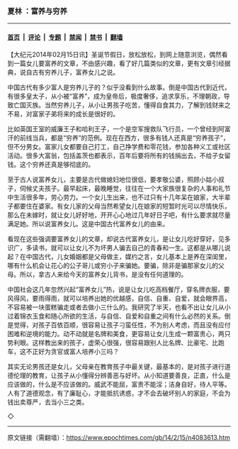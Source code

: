 ### 夏林 ：富养与穷养

---

#### [首页](../../../..?n4083613) &nbsp;|&nbsp; [评论](../../../../../epoch-comment?n4083613) &nbsp;|&nbsp; [专题](../../../../../epoch-special?n4083613) &nbsp;|&nbsp; [禁闻](../../../../../epoch-news?n4083613) &nbsp;|&nbsp; [禁书](../../../../../books?n4083613) &nbsp;|&nbsp; [翻墙](https://github.com/gfw-breaker/nogfw/blob/master/README.md?n4083613)


<div class="post_content" id="artbody" itemprop="articleBody">
 <!-- article content begin -->
 <p>
  【大纪元2014年02月15日讯】圣诞节假日，放松放松，到网上随意浏览，偶然看到一篇女儿要富养的文章，不由感兴趣，看了好几篇类似的文章，更有文章引经据典，说自古有穷养儿子，富养女儿之说。
 </p>
 <p>
  中国古代有多少富人是穷养儿子的？似乎没看到什么故事。倒是中国古代到近代，有很多皇太子，从小被“富养”，成为皇帝后，极度奢侈，追求享乐，不理朝政，导致亡国灭族。当然穷养儿子，从小让男孩子吃苦，懂得自食其力，了解到钱财来之不易，对富家子弟将来的成长是很好的。
 </p>
 <p>
  比如英国王室的威廉王子和哈利王子，一个是空军搜救队飞行员，一个曾经到阿富汗的前线当兵，都是“穷养”的范例。现在在西方，很多有钱人还真是“穷养孩子”，但不分男女。富家儿女都要自己打工，自己挣学费和零花钱，参加各种义工或社区活动。很多大富翁，包括盖茨也都表示，百年后要将所有的钱捐出去，不给子女留钱。这个穷养还真是够彻底的。
 </p>
 <p>
  至于古人说富养女儿，主要是古代做媳妇地位很低，要孝敬公婆，照顾小姑小叔子，伺候丈夫孩子。最早起床，最晚睡觉，往往在一个大家族很复杂的人事和礼节中生活很多年，劳心劳力。一个女儿生出来，也不过只有十几年呆在娘家，大半辈子都要住在婆家。有女儿家的父母当然希望女儿在娘家的短暂时光可以尽情快乐，那么在未嫁时，就让女儿好好地，开开心心地过几年好日子吧，有什么要求就尽量满足她。所以说富养女儿。这是中国古代富养女儿的由来。
 </p>
 <p>
  看现在这些强调要富养女儿的文章，却说古代富养女儿，是让女儿吃好穿好，见多识广，多读书，就可以让女儿不为坏男人骗去自己的青春和一生。这都是从哪儿说起？在中国古代，儿女婚姻都是父母做主，媒约之言，女儿基本上是养在深闺里，哪有什么机会让花心的公子哥儿或穷小子来骗她。要骗，除非是骗那家女儿的父母。所以，拿古人来给今天的富养女儿背书，是没有任何道理的。
 </p>
 <p>
  中国社会这几年忽然兴起“富养女儿”热，说是让女儿吃高档餐厅，穿名牌衣服，要风得风，要雨得雨，就可以培养出她的优越感，自信、自重、自爱，就会眼界高，不容易被一块蛋糕骗走或者去做小三什么的。我研究了半天，也看不出让女儿从小过着锦衣玉食和随心所欲的生活，与自信、自爱和自重之间有什么必然的关系。倒是觉得，对孩子百依百顺，很容易让孩子刁蛮任性，不为别人考虑，而且没有应付困难和逆境的能力。动不动就是名牌和美食，更容易让女儿生成一颗富贵心，两只势利眼。这样教出来的孩子，虚荣心很强，很容易跟别人比名牌、比豪宅、比跑车，这不正好为贪官或富人培养小三吗？
 </p>
 <p>
  其实无论男孩还是女儿，父母亲在教育孩子中最关键，最基本的，是对孩子进行道德伦理的教育，让孩子从小懂得分辨善恶与好坏。从小知道要善良，正直，什么是应该做的，什么是不应该做的。威武不能屈，富贵不能淫；洁身自好，待人平等。人有了道德观念，有了廉耻心，才能抵抗诱惑，才不会去破坏别人的家庭，不会为钱出卖尊严，去当小三之类。
 </p>
 <p>
  ◇
 </p>
 <!-- article content end -->
 <div id="below_article_ad">
 </div>
</div>


---

原文链接（需翻墙）：https://www.epochtimes.com/gb/14/2/15/n4083613.htm
